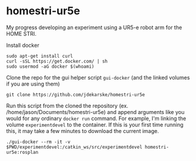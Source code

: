 # homestri-ur5e
My progress developing an experiment using a UR5-e robot arm for the HOME STRI.

Install docker
```
sudo apt-get install curl
curl -sSL https://get.docker.com/ | sh
sudo usermod -aG docker $(whoami)
```
Clone the repo for the gui helper script `gui-docker` (and the linked volumes if you are using them)
```
git clone https://github.com/jdekarske/homestri-ur5e
```
Run this script from the cloned the repository (ex. /home/jason/Documents/homestri-ur5e) and append arguments like you would for any ordinary `docker run` command. For example, I'm linking the volume `experimentdevel` to the container. If this is your first time running this, it may take a few minutes to download the current image.
```
./gui-docker --rm -it -v $PWD/experimentdevel:/catkin_ws/src/experimentdevel homestri-ur5e:rosplan
```
